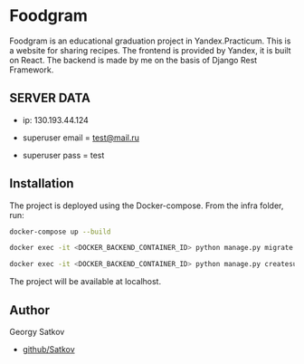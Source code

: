 # Foodgram

Foodgram is an educational graduation project in Yandex.Practicum. This is a website for sharing recipes. The frontend is provided by Yandex, it is built on React. The backend is made by me on the basis of Django Rest Framework.

## SERVER DATA
* ip: 130.193.44.124

* superuser email = test@mail.ru

* superuser pass = test


## Installation

The project is deployed using the Docker-compose. From the infra folder, run:

```bash
docker-compose up --build

docker exec -it <DOCKER_BACKEND_CONTAINER_ID> python manage.py migrate

docker exec -it <DOCKER_BACKEND_CONTAINER_ID> python manage.py createsuperuser
```
The project will be available at localhost.

## Author

Georgy Satkov
* [github/Satkov](https://github.com/Satkov)
